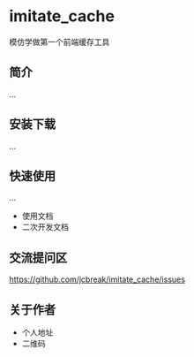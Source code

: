 # imitate_cache

模仿学做第一个前端缓存工具

## 简介

...

## 安装下载

...

## 快速使用

...

- 使用文档
- 二次开发文档

## 交流提问区

https://github.com/jcbreak/imitate_cache/issues

## 关于作者

- 个人地址
- 二维码